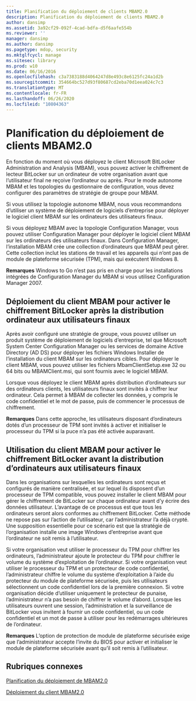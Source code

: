 ```yaml
---
title: Planification du déploiement de clients MBAM2.0
description: Planification du déploiement de clients MBAM2.0
author: dansimp
ms.assetid: 3a92cf29-092f-4cad-bdfa-d5f6aafe554b
ms.reviewer: ''
manager: dansimp
ms.author: dansimp
ms.pagetype: mdop, security
ms.mktglfcycl: manage
ms.sitesec: library
ms.prod: w10
ms.date: 06/16/2016
ms.openlocfilehash: c3a7383188d4064247d8e493c8e6125fc24a1d2b
ms.sourcegitcommit: 354664bc527d93f80687cd2eba70d1eea024c7c3
ms.translationtype: MT
ms.contentlocale: fr-FR
ms.lasthandoff: 06/26/2020
ms.locfileid: "10804363"
---
```

# Planification du déploiement de clients MBAM2.0


En fonction du moment où vous déployez le client Microsoft BitLocker Administration and Analysis (MBAM), vous pouvez activer le chiffrement de lecteur BitLocker sur un ordinateur de votre organisation avant que l’utilisateur final ne reçoive l’ordinateur ou après. Pour le mode autonome MBAM et les topologies du gestionnaire de configuration, vous devez configurer des paramètres de stratégie de groupe pour MBAM.

Si vous utilisez la topologie autonome MBAM, nous vous recommandons d’utiliser un système de déploiement de logiciels d’entreprise pour déployer le logiciel client MBAM sur les ordinateurs des utilisateurs finaux.

Si vous déployez MBAM avec la topologie Configuration Manager, vous pouvez utiliser Configuration Manager pour déployer le logiciel client MBAM sur les ordinateurs des utilisateurs finaux. Dans Configuration Manager, l’installation MBAM crée une collection d’ordinateurs que MBAM peut gérer. Cette collection inclut les stations de travail et les appareils qui n’ont pas de module de plateforme sécurisée (TPM), mais qui exécutent Windows 8.

**Remarques**  Windows to Go n’est pas pris en charge pour les installations intégrées de Configuration Manager du MBAM si vous utilisez Configuration Manager 2007.

 

## Déploiement du client MBAM pour activer le chiffrement BitLocker après la distribution ordinateur aux utilisateurs finaux


Après avoir configuré une stratégie de groupe, vous pouvez utiliser un produit système de déploiement de logiciels d’entreprise, tel que Microsoft System Center Configuration Manager ou les services de domaine Active Directory (AD DS) pour déployer les fichiers Windows Installer de l’installation du client MBAM sur les ordinateurs cibles. Pour déployer le client MBAM, vous pouvez utiliser les fichiers MbamClientSetup.exe 32 ou 64 bits ou MBAMClient.msi, qui sont fournis avec le logiciel MBAM.

Lorsque vous déployez le client MBAM après distribution d’ordinateurs sur des ordinateurs clients, les utilisateurs finaux sont invités à chiffrer leur ordinateur. Cela permet à MBAM de collecter les données, y compris le code confidentiel et le mot de passe, puis de commencer le processus de chiffrement.

**Remarques**  Dans cette approche, les utilisateurs disposant d’ordinateurs dotés d’un processeur de TPM sont invités à activer et initialiser le processeur du TPM si la puce n’a pas été activée auparavant.

 

## Utilisation du client MBAM pour activer le chiffrement BitLocker avant la distribution d’ordinateurs aux utilisateurs finaux


Dans les organisations sur lesquelles les ordinateurs sont reçus et configurés de manière centralisée, et sur lequel ils disposent d’un processeur de TPM compatible, vous pouvez installer le client MBAM pour gérer le chiffrement de BitLocker sur chaque ordinateur avant d’y écrire des données utilisateur. L’avantage de ce processus est que tous les ordinateurs seront alors conformes au chiffrement BitLocker. Cette méthode ne repose pas sur l’action de l’utilisateur, car l’administrateur l’a déjà crypté. Une supposition essentielle pour ce scénario est que la stratégie de l’organisation installe une image Windows d’entreprise avant que l’ordinateur ne soit remis à l’utilisateur.

Si votre organisation veut utiliser le processeur du TPM pour chiffrer les ordinateurs, l’administrateur ajoute le protecteur du TPM pour chiffrer le volume du système d’exploitation de l’ordinateur. Si votre organisation veut utiliser le processeur du TPM et un protecteur de code confidentiel, l’administrateur chiffre le volume du système d’exploitation à l’aide du protecteur du module de plateforme sécurisée, puis les utilisateurs sélectionnent un code confidentiel lors de la première connexion. Si votre organisation décide d’utiliser uniquement le protecteur de punaise, l’administrateur n’a pas besoin de chiffrer le volume d’abord. Lorsque les utilisateurs ouvrent une session, l’administration et la surveillance de BitLocker vous invitent à fournir un code confidentiel, ou un code confidentiel et un mot de passe à utiliser pour les redémarrages ultérieures de l’ordinateur.

**Remarques**  L’option de protection de module de plateforme sécurisée exige que l’administrateur accepte l’invite du BIOS pour activer et initialiser le module de plateforme sécurisée avant qu’il soit remis à l’utilisateur.

 

## Rubriques connexes


[Planification du déploiement de MBAM2.0](planning-to-deploy-mbam-20-mbam-2.md)

[Déploiement du client MBAM2.0](deploying-the-mbam-20-client-mbam-2.md)

 

 





